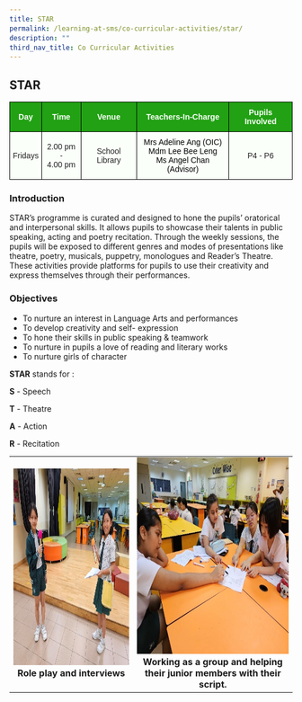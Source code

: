 ```yaml
---
title: STAR
permalink: /learning-at-sms/co-curricular-activities/star/
description: ""
third_nav_title: Co Curricular Activities
---
```

## STAR
<style type="text/css">
.tg  {border-collapse:collapse;border-spacing:0;}
.tg td{border-color:black;border-style:solid;border-width:1px;font-family:Arial, sans-serif;font-size:14px;
  overflow:hidden;padding:10px 5px;word-break:normal;}
.tg th{border-color:black;border-style:solid;border-width:1px;font-family:Arial, sans-serif;font-size:14px;
  font-weight:normal;overflow:hidden;padding:10px 5px;word-break:normal;}
.tg .tg-pk3b{background-color:#FBFFFA;color:#222;text-align:center;vertical-align:top}
.tg .tg-xn89{background-color:#22A114;color:#FBFFFA;font-weight:bold;text-align:center;vertical-align:middle}
.tg .tg-s6uv{background-color:#FBFFFA;color:#222;text-align:center;vertical-align:middle}
</style>
<table class="tg">
<thead>
  <tr>
    <th class="tg-xn89"><span style="color:#FBFFFA;background-color:#22A114">Day</span></th>
    <th class="tg-xn89"><span style="color:#FBFFFA;background-color:#22A114">Time</span></th>
    <th class="tg-xn89"><span style="color:#FBFFFA;background-color:#22A114">Venue</span></th>
    <th class="tg-xn89"><span style="color:#FBFFFA;background-color:#22A114">Teachers-In-Charge</span></th>
    <th class="tg-xn89"><span style="color:#FBFFFA;background-color:#22A114">Pupils Involved</span></th>
  </tr>
</thead>
<tbody>
  <tr>
    <td class="tg-s6uv"><span style="color:#222;background-color:#FBFFFA">Fridays</span></td>
    <td class="tg-s6uv"><span style="color:#222;background-color:#FBFFFA">2.00 pm -</span><br><span style="color:#222;background-color:#FBFFFA">4.00 pm</span></td>
    <td class="tg-s6uv"><span style="color:#222;background-color:#FBFFFA">School Library</span></td>
    <td class="tg-pk3b"><span style="font-weight:400;color:#000">Mrs Adeline Ang (OIC)</span><br><span style="font-weight:400;color:#000">Mdm Lee Bee Leng</span><br><span style="font-weight:400;color:#000">Ms Angel Chan (Advisor)</span><br></td>
    <td class="tg-s6uv"><span style="color:#222;background-color:#FBFFFA">P4 - P6</span></td>
  </tr>
</tbody>
</table>

### Introduction

STAR’s programme is curated and designed to hone the pupils’ oratorical and interpersonal skills. It allows pupils to showcase their talents in public speaking, acting and poetry recitation. Through the weekly sessions, the pupils will be exposed to different genres and modes of presentations like theatre, poetry, musicals, puppetry, monologues and Reader’s Theatre. These activities provide platforms for pupils to use their creativity and express themselves through their performances.

### Objectives


*   To nurture an interest in Language Arts and performances
*   To develop creativity and self- expression
*   To hone their skills in public speaking &amp; teamwork
*   To nurture in pupils a love of reading and literary works
*   To nurture girls of character

**STAR** stands for : 

**S** - Speech

**T** - Theatre

**A** - Action

**R** - Recitation



<table>
	<tbody><tr><td><center><font size="3"><img src="/images/CCAs/STAR/star01.jpg" alt="bacalah adikku 2022" style="width:520px;height:350px;"><b>Role play and interviews</b></font></center></td>
		<td><center><font size="3"><img src="/images/CCAs/STAR/star02.jpg" alt="bacalah adikku 2022" style="width:520px;height:350px;"><b>Working as a group and helping their junior members with their script.</b></font></center></td>
</tr>
</tbody></table>
